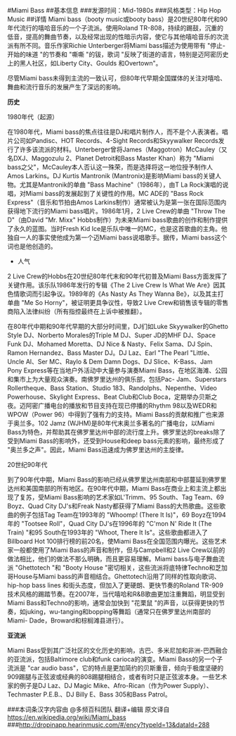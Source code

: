#Miami Bass
##基本信息
###发源时间：Mid-1980s
###风格类型：Hip Hop Music
##详情
Miami bass（booty music或booty bass）是20世纪80年代和90年代流行的嘻哈音乐的一个子流派。使用Roland
TR-808，持续的踢鼓，沉重的低音，提高的舞曲节奏，以及经常出现的性暗示内容，使它与其他嘻哈音乐的次流派有所不同。音乐作家Richie
Unterberger将Miami bass描述为使用带有 "停止-开始的味道 "的节奏和 "嘶嘶 "的钹，歌词
"反映了街道的语言，特别是迈阿密历史上的黑人社区，如Liberty City、Goulds 和Overtown"。



尽管Miami bass未得到主流的一致认可，但80年代早期全国媒体的关注对嘻哈、舞曲和流行音乐的发展产生了深远的影响。



**历史**

1980年代（起源）

在1980年代，Miami bass的焦点往往是DJ和唱片制作人，而不是个人表演者。唱片公司如Pandisc、HOT Records、4-Sight
Records和Skyywalker
Records发行了许多该流派的材料。Unterberger曾将James（Maggotron）McCauley（又名DXJ、Maggozulu
2、Planet Detroit和Bass Master Khan）称为 "Miami
bass之父"，McCauley本人否认这一殊荣，而是选择将这一地位授予制作人Amos Larkins。DJ Kurtis Mantronik
(Mantronix)是影响Miami bass的关键人物。尤其是Mantronik的单曲 "Bass Machine"（1986年），由T La
Rock演唱的说唱，对Miami bass的发展起到了关键性的作用。MC ADE的 "Bass Rock Express"（音乐和节拍由Amos
Larkins制作）通常被认为是第一张在国际范围内获得地下流行的Miami bass唱片。1986年1月，2 Live Crew的单曲 "Throw The
D"（由David "Mr. Mixx" Hobbs制作）为未来Miami bass歌曲的创作和制作提供了永久的蓝图。当时Fresh Kid
Ice是乐队中唯一的MC，也是这首歌曲的主角。他独自一人的事实使他成为第一个迈Miami bass说唱歌手。据传，Miami bass这个词也是他创造的。



* 人气

2 Live Crew的Hobbs在20世纪80年代末和90年代初普及Miami Bass方面发挥了关键作用。该乐队1986年发行的专辑《The 2
Live Crew Is What We Are》因其色情歌词而引起争议。1989年的《As Nasty As They Wanna Be》，以及其主打单曲
"Me So Horny"，被证明更具争议性，导致2 Live Crew和销售该专辑的零售商陷入法律纠纷（所有指控最终在上诉中被推翻）。



在80年代中期和90年代早期的大部分时间里，DJ们如Luke Skyywalker的Ghetto Style DJ、Norberto
Morales的Triple M DJ、Super JD的MHF DJ、Space Funk DJ、Mohamed Moretta、DJ Nice &
Nasty、Felix Sama、DJ Spin、Ramon Hernandez、Bass Master DJ。DJ Laz、Earl "The Pearl
"Little、Uncle Al、Ser MC、Raylo & Dem Damn Dogs、DJ Slice、K-Bass、Jam Pony
Express等在当地户外活动中大量参与演奏Miami Bass，在地区海滩、公园和集市上为大量观众演奏。南佛罗里达州的俱乐部，包括Pac-
Jam、Superstars Rollertheque、Bass Station、Studio 183、Randolphs、Nepenthe、Video
Powerhouse、Skylight Express、Beat Club和Club
Boca，定期举办贝斯之夜。迈阿密广播电台的播放和节目支持在现已停播的Rhythm 98以及WEDR和WPOW（Power
96）中得到了强有力的支持。Miami Bass的贡献和推广也来源于奥兰多。102 Jamz (WJHM)是80年代末奥兰多著名的广播电台，以Miami
Bass为特色，并帮助其在佛罗里达州中部的流行度上升。佛罗里达的breaks除了受到Miami Bass的影响外，还受到House和deep
bass元素的影响，最终形成了 "奥兰多之声"。因此，Miami Bass迅速成为佛罗里达州的主旋律。



20世纪90年代

到了90年代中期，Miami Bass的影响已经从佛罗里达州南部和中部蔓延到佛罗里达州和美国南部的所有地区。在90年代中期，Miami
Bass在商业上和主流上都出现了复苏，受Miami Bass影响的艺术家如L'Trimm、95 South、Tag Team、69 Boyz、Quad
City DJ's和Freak Nasty都获得了Miami Bass的大热歌曲。这些歌曲的例子包括Tag Team在1993年的 "Whoomp!
(There It Is)"，69 Boyz在1994年的 "Tootsee Roll"，Quad City DJ's在1996年的 "C'mon N'
Ride It (The Train) "和95 South在1993年的 "Whoot, There It Is"。这些歌曲都进入了Billboard
Hot 100排行榜的前20名，使Miami Bass在全国范围内曝光。这些艺术家一般都使用了Miami Bass的声音和制作，但与Campbell和2
Live Crew以前的做法相比，他们的做法不那么明确，而且更容易理解。Miami bass与电子舞曲流派 "Ghettotech "和 "Booty
House "密切相关，这些流派将底特律Techno和芝加哥House与Miami
bass的声音相结合。Ghettotech沿用了同样的性取向歌词、hip-hop bass lines 和街头态度，但加入了更硬朗、更快节奏的Roland
TR-909技术风格的踢踏节奏。在2007年，当代嘻哈和R&B歌曲更加注重舞蹈，明显受到Miami Bass和Techno的影响，通常会加快到 "花栗鼠
"的声音，以获得更快的节奏，如juking，wu-tanging和bopping等舞蹈（通常只在佛罗里达州南部的Miami-
Dade，Broward和棕榈滩县进行）。



**亚流派**

Miami Bass受到其广泛社区的文化历史的影响，古巴、多米尼加和非洲-巴西融合的亚流派，包括Baltimore club和funk
carioca的演变。Miami Bass的另一个子流派是 "car audio
bass"，它的特点是更加简约的贝斯重音，倾向于极度坚硬的909踢腿与正弦波或经典的808踢腿相结合，或者有时只是正弦波本身。一些艺术家的例子是DJ
Laz、DJ Magic Mike、Afro-Rican（作为Power Supply）、Techmaster P.E.B.、DJ Billy E、Bass
305和Bass Patrol。

###本词条汉字内容由 @多频百科团队 翻译+编辑
原文译自 https://en.wikipedia.org/wiki/Miami_bass
###http://dropinapp.hearinmusic.com/#/ency?typeId=13&dataId=288
